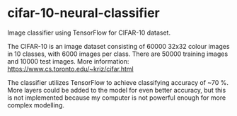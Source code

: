 # cifar-10-neural-classifier
Image classifier using TensorFlow for CIFAR-10 dataset.

The CIFAR-10 is an image dataset consisting of 60000 32x32 colour images in 10 classes, with 6000 images per class. There are 50000 training images and 10000 test images.
More information: https://www.cs.toronto.edu/~kriz/cifar.html

The classifier utilizes TensorFlow to achieve classifying accuracy of ~70 %.
More layers could be added to the model for even better accuracy, but this is not implemented because my computer is not powerful enough for more complex modelling.
